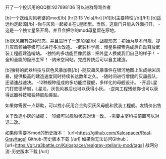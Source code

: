 开了一个投诉用的QQ群:927698136
可以进群辱骂作者

[b]一个送给灰风老婆的mod[/b]
[hr]3.13 Vela[/hr]
[h1][b]主要特性[/b][/h1]
[b]遥远约定起源[/b]
-你与灰风一起被关在L星团里。当然，这扇门只能从外面打开。
-这是一个独立星系开局，并且会把你的mod母星留在原地。

[b]灰风拥有四种形态，并且进行了一定加强[/b]
-战舰形态：初始为基本母舰，提升灰风领袖等级可以进行多次改造。
-武装科学舰：恒星系探索完成后自动释放武装工程舰建造哨站。
-独特的多功能巨像武器：把外星人换成我们自己的样子！
-全知全能的隐形主宰！
-纳米空间站。完成传统后可以自主建造。

[b]独特的武器科技与灰色风暴加强[/b]
-随灰蛊风暴事件在银河地图上生成纳米风暴，提供极高的建造速度同时持续长达数年之久。
-随时间进行增援的灰蛊舰队，还请速战速决。
-12种舰种组成的多功能拦截舰，多样化的母舰设计。
-开启L星门打败德萨努，L星龙，灰色风暴后也可以获得小灰。
-逆向工程残骸你也可以获得武器科技和独特舰船类型。

如果你需要一点帮助，可以找小灰用合金购买灰风母舰和武装工程舰。友情价出售

关于改造小灰的战舰：
-10级可以舰船状态对话一改、
-需要主宰科技前置可以对话二改。

如果你需要本mod的历史版本：
[url=https://github.com/Kalospacer/Real-Gray/tags] Github-历史版本下载 [/url]
如果你无法访问Github：
[url=https://git.ra3battle.cn/Kalospacer/realgray-stellaris-mod/tags] 战网分流-历史版本下载 [/url]